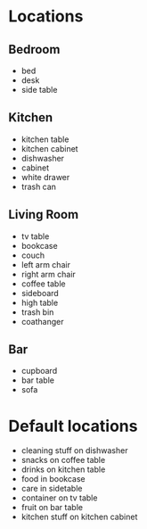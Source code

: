# Locations

## Bedroom

* bed
* desk
* side table


## Kitchen

* kitchen table
* kitchen cabinet
* dishwasher
* cabinet
* white drawer
* trash can


## Living Room

* tv table
* bookcase
* couch
* left arm chair
* right arm chair
* coffee table
* sideboard
* high table
* trash bin
* coathanger

## Bar

* cupboard
* bar table
* sofa

# Default locations

* cleaning stuff on dishwasher
* snacks on coffee table
* drinks on kitchen table
* food in bookcase
* care in sidetable
* container on tv table
* fruit on bar table
* kitchen stuff on kitchen cabinet
